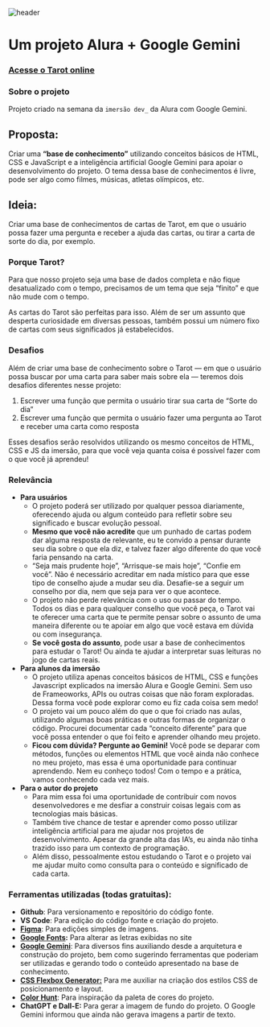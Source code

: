 ![header](https://github.com/user-attachments/assets/beff2be5-ea27-4895-9c48-467b6a90d639)

# Um projeto Alura + Google Gemini

### [Acesse o Tarot online](https://oraculo-tarot.vercel.app/)

### Sobre o projeto
Projeto criado na semana da `imersão dev_` da Alura com Google Gemini.

## Proposta:

Criar uma **“base de conhecimento”** utilizando conceitos básicos de HTML, CSS e JavaScript e a inteligência artificial Google Gemini para apoiar o desenvolvimento do projeto. O tema dessa base de conhecimentos é livre, pode ser algo como filmes, músicas, atletas olímpicos, etc.

## Ideia:

Criar uma base de conhecimentos de cartas de Tarot, em que o usuário possa fazer uma pergunta e receber a ajuda das cartas, ou tirar a carta de sorte do dia, por exemplo.

### Porque Tarot?

Para que nosso projeto seja uma base de dados completa e não fique desatualizado com o tempo, precisamos de um tema que seja “finito” e que não mude com o tempo.

As cartas do Tarot são perfeitas para isso. Além de ser um assunto que desperta curiosidade em diversas pessoas, também possui um número fixo de cartas com seus significados já estabelecidos.

### Desafios

Além de criar uma base de conhecimento sobre o Tarot — em que o usuário possa buscar por uma carta para saber mais sobre ela — teremos dois desafios diferentes nesse projeto:

1.  Escrever uma função que permita o usuário tirar sua carta de “Sorte do dia”
2.  Escrever uma função que permita o usuário fazer uma pergunta ao Tarot e receber uma carta como resposta

Esses desafios serão resolvidos utilizando os mesmo conceitos de HTML, CSS e JS da imersão, para que você veja quanta coisa é possível fazer com o que você já aprendeu!

### Relevância

-   **Para usuários**
    -   O projeto poderá ser utilizado por qualquer pessoa diariamente, oferecendo ajuda ou algum conteúdo para refletir sobre seu significado e buscar evolução pessoal.
    -   **Mesmo que você não acredite** que um punhado de cartas podem dar alguma resposta de relevante, eu te convido a pensar durante seu dia sobre o que ela diz, e talvez fazer algo diferente do que você faria pensando na carta.
    -   “Seja mais prudente hoje”, “Arrisque-se mais hoje”, “Confie em você”. Não é necessário acreditar em nada místico para que esse tipo de conselho ajude a mudar seu dia. Desafie-se a seguir um conselho por dia, nem que seja para ver o que acontece.
    -   O projeto não perde relevância com o uso ou passar do tempo. Todos os dias e para qualquer conselho que você peça, o Tarot vai te oferecer uma carta que te permite pensar sobre o assunto de uma maneira diferente ou te apoiar em algo que você estava em dúvida ou com insegurança.
    -   **Se você gosta do assunto**, pode usar a base de conhecimentos para estudar o Tarot! Ou ainda te ajudar a interpretar suas leituras no jogo de cartas reais.
-   **Para alunos da imersão**
    -   O projeto utiliza apenas conceitos básicos de HTML, CSS e funções Javascript explicados na imersão Alura e Google Gemini. Sem uso de Frameoworks, APIs ou outras coisas que não foram exploradas. Dessa forma você pode explorar como eu fiz cada coisa sem medo!
    -   O projeto vai um pouco além do que o que foi criado nas aulas, utilizando algumas boas práticas e outras formas de organizar o código. Procurei documentar cada “conceito diferente” para que você possa entender o que foi feito e aprender olhando meu projeto.
    -   **Ficou com dúvida? Pergunte ao Gemini!** Você pode se deparar com métodos, funções ou elementos HTML que você ainda não conhece no meu projeto, mas essa é uma oportunidade para continuar aprendendo. Nem eu conheço todos! Com o tempo e a prática, vamos conhecendo cada vez mais.
-   **Para o autor do projeto**
    -   Para mim essa foi uma oportunidade de contribuir com novos desenvolvedores e me desfiar a construir coisas legais com as tecnologias mais básicas.
    -   Também tive chance de testar e aprender como posso utilizar inteligência artificial para me ajudar nos projetos de desenvolvimento. Apesar da grande alta das IA’s, eu ainda não tinha trazido isso para um contexto de programação.
    -   Além disso, pessoalmente estou estudando o Tarot e o projeto vai me ajudar muito como consulta para o conteúdo e significado de cada carta.

### Ferramentas utilizadas (todas gratuitas):

-   **Github**: Para versionamento e repositório do código fonte.
-   **VS Code**: Para edição do código fonte e criação do projeto.
-   **[Figma](https://www.figma.com/pt-br/)**: Para edições simples de imagens.
-   **[Google Fonts](https://fonts.google.com/):** Para alterar as letras exibidas no site
-   **[Google Gemini](https://gemini.google.com/app?utm_source=website&utm_medium=referral&utm_campaign=alura_aug24)**: Para diversos fins auxiliando desde a arquitetura e construção do projeto, bem como sugerindo ferramentas que poderiam ser utilizadas e gerando todo o conteúdo apresentado na base de conhecimento.
-   **[CSS Flexbox Generator:](https://www.cssportal.com/css-flexbox-generator/)** Para me auxiliar na criação dos estilos CSS de posicionamento e layout.
-   **[Color Hunt](https://colorhunt.co/)**: Para inspiração da paleta de cores do projeto.
-   **ChatGPT e Dall-E:** Para gerar a imagem de fundo do projeto. O Google Gemini informou que ainda não gerava imagens a partir de texto.
